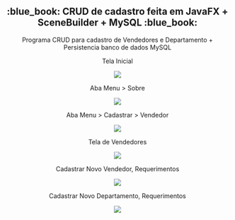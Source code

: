 <h2 align="center">:blue_book: CRUD de cadastro feita em JavaFX + SceneBuilder + MySQL :blue_book:</h2>
<p align="center">Programa CRUD para cadastro de Vendedores e Departamento + Persistencia banco de dados MySQL</p>
<p align="center">Tela Inicial</p>
<p align="center"><image src="Capturar.PNG"></p>
<p align="center">Aba Menu > Sobre</p>  
<p align="center"><image src="Capturar6.PNG"></p>
<p align="center">Aba Menu > Cadastrar > Vendedor</p>    
<p align="center"><image src="Capturar2.PNG"></p>
<p align="center">Tela de Vendedores</p>  
<p align="center"><image src="Capturar3.PNG"></p>
<p align="center">Cadastrar Novo Vendedor, Requerimentos</p>
<p align="center"><image src="Capturar4.PNG"></p>
<p align="center">Cadastrar Novo Departamento, Requerimentos</p>
<p align="center"><image src="Capturar5.PNG"></p>  
